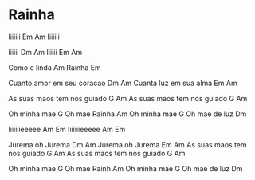 ---
---

# Rainha

Iiiiiii Em Am
Iiiiiii

Iiiiii Dm Am
Iiiiii Em Am

Como e linda Am
Rainha Em

Cuanto amor em seu coracao Dm Am
Cuanta luz em sua alma Em Am

As suas maos tem nos guiado G Am
As suas maos tem nos guiado G Am

Oh minha mae G
Oh mae Rainha Am
Oh minha mae G
Oh mae de luz Dm

Iiiiiiieeeee Am Em
Iiiiiiieeeee Am Em

Jurema oh Jurema Dm Am
Jurema oh Jurema Em Am
As suas maos tem nos guiado G Am
As suas maos tem nos guiado G Am

Oh minha mae G
Oh mae Rainh Am
Oh minha mae G
Oh mae de luz Dm
